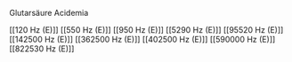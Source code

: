 Glutarsäure Acidemia

[[120 Hz (E)]]
[[550 Hz (E)]]
[[950 Hz (E)]]
[[5290 Hz (E)]]
[[95520 Hz (E)]]
[[142500 Hz (E)]]
[[362500 Hz (E)]]
[[402500 Hz (E)]]
[[590000 Hz (E)]]
[[822530 Hz (E)]]
